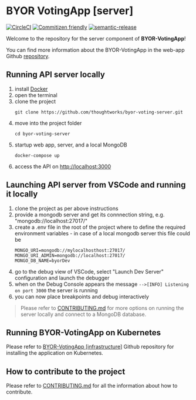 # BYOR VotingApp [server]

[![CircleCI](https://circleci.com/gh/thoughtworks/byor-voting-server/tree/master.svg?style=svg&circle-token=25c013345998789688643105806c437bc8c9fab8)](https://circleci.com/gh/thoughtworks/byor-voting-server/tree/master) [![Commitizen friendly](https://img.shields.io/badge/commitizen-friendly-brightgreen.svg)](http://commitizen.github.io/cz-cli/) [![semantic-release](https://img.shields.io/badge/%20%20%F0%9F%93%A6%F0%9F%9A%80-semantic--release-e10079.svg)](https://github.com/semantic-release/semantic-release)

Welcome to the repository for the server component of **BYOR-VotingApp**!

You can find more information about the BYOR-VotingApp in the web-app Github [repository](https://github.com/thoughtworks/byor-voting-web-app).

## Running API server locally

1. install [Docker](https://www.docker.com/get-started)
1. open the terminal
1. clone the project
    ```shell
    git clone https://github.com/thoughtworks/byor-voting-server.git
    ```
1. move into the project folder
    ```shell
    cd byor-voting-server
    ```
1. startup web app, server, and a local MongoDB
    ```shell
    docker-compose up
    ```
1. access the API on [http://localhost:3000](http://localhost:3000)

## Launching API server from VSCode and running it locally

1. clone the project as per above instructions
1. provide a mongodb server and get its connnection string, e.g. "mongodb://localhost:27017/"
1. create a .env file in the root of the project where to define the required environment variables - in case of a local mongodb server this file could be
    ```
    MONGO_URI=mongodb://mylocalhosthost:27017/
    MONGO_URI_ADMIN=mongodb://localhost:27017/
    MONGO_DB_NAME=byorDev
    ```
1. go to the debug view of VSCode, select "Launch Dev Server" configuration and launch the debugger
1. when on the Debug Console appears the message `-->[INFO] Listening on port 3000` the server is running
1. you can now place breakpoints and debug interactively

> Please refer to [CONTRIBUTING.md](CONTRIBUTING.md) for more options on running the server locally and connect to a MongoDB database.

## Running BYOR-VotingApp on Kubernetes

Please refer to [BYOR-VotingApp \[infrastructure\]](https://github.com/thoughtworks/byor-voting-infrastructure) Github repository for installing the application on Kubernetes.

## How to contribute to the project

Please refer to [CONTRIBUTING.md](CONTRIBUTING.md) for all the information about how to contribute.
